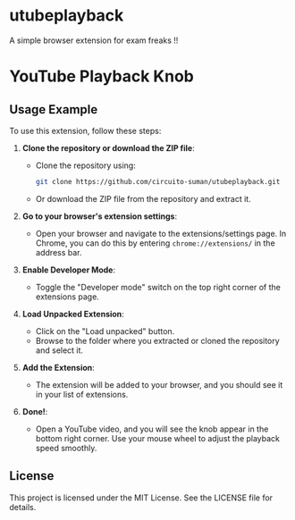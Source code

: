 # utubeplayback

A simple browser extension for exam freaks !!

# YouTube Playback Knob

## Usage Example

To use this extension, follow these steps:

1. **Clone the repository or download the ZIP file**:

   - Clone the repository using:
     ```bash
     git clone https://github.com/circuito-suman/utubeplayback.git
     ```
   - Or download the ZIP file from the repository and extract it.

2. **Go to your browser's extension settings**:

   - Open your browser and navigate to the extensions/settings page. In Chrome, you can do this by entering `chrome://extensions/` in the address bar.

3. **Enable Developer Mode**:

   - Toggle the "Developer mode" switch on the top right corner of the extensions page.

4. **Load Unpacked Extension**:

   - Click on the "Load unpacked" button.
   - Browse to the folder where you extracted or cloned the repository and select it.

5. **Add the Extension**:

   - The extension will be added to your browser, and you should see it in your list of extensions.

6. **Done!**:
   - Open a YouTube video, and you will see the knob appear in the bottom right corner. Use your mouse wheel to adjust the playback speed smoothly.

## License

This project is licensed under the MIT License. See the LICENSE file for details.
